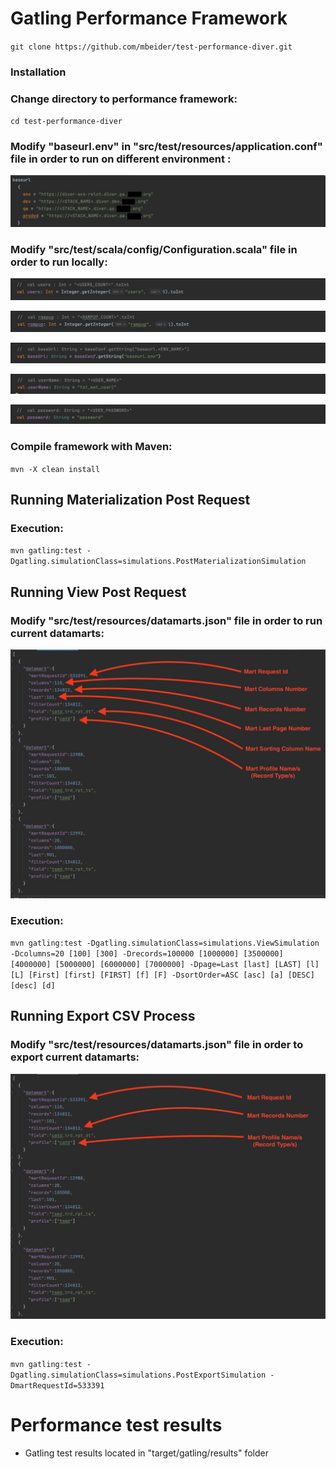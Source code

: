 # Gatling Performance Framework

`git clone https://github.com/mbeider/test-performance-diver.git`

### Installation

### Change directory to performance framework:
`cd test-performance-diver`

### Modify "baseurl.env" in "src/test/resources/application.conf" file in order to run on different environment :

![DEFAULT](docs/images/default.jpg "DEFAULT")

### Modify "src/test/scala/config/Configuration.scala" file in order to run locally:

![USERS](docs/images/users.jpg "USERS")

![RUMPUP](docs/images/rumpup.jpg "RUMP-UP")

![ENV](docs/images/env.jpg "ENV")

![USERNAME](docs/images/username.jpg "USERNAME")

![PASSWORD](docs/images/password.jpg "PASSWORD")

### Compile framework with Maven:
`mvn -X clean install`

## Running Materialization Post Request
### Execution:
`mvn gatling:test -Dgatling.simulationClass=simulations.PostMaterializationSimulation`

## Running View Post Request
### Modify "src/test/resources/datamarts.json" file in order to run current datamarts:
  
![DATAMARTS](docs/images/datamarts.jpg "DATAMARTS")
### Execution:
`mvn gatling:test -Dgatling.simulationClass=simulations.ViewSimulation -Dcolumns=20 [100] [300] -Drecords=100000 [1000000] [3500000] [4000000] [5000000] [6000000] [7000000] -Dpage=Last [last] [LAST] [l] [L] [First] [first] [FIRST] [f] [F] -DsortOrder=ASC [asc] [a] [DESC] [desc] [d]`

## Running Export CSV Process
### Modify "src/test/resources/datamarts.json" file in order to export current datamarts:

![EXPORTS](docs/images/exports.jpg "EXPORTS")
### Execution:
`mvn gatling:test -Dgatling.simulationClass=simulations.PostExportSimulation -DmartRequestId=533391`

# Performance test results
* Gatling test results located in "target/gatling/results" folder
